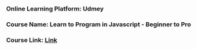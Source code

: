 ### Online Learning Platform: Udmey
### Course Name: Learn to Program in Javascript - Beginner to Pro 
### Course Link: [Link](https://www.udemy.com/course/programming-in-javascript/)
